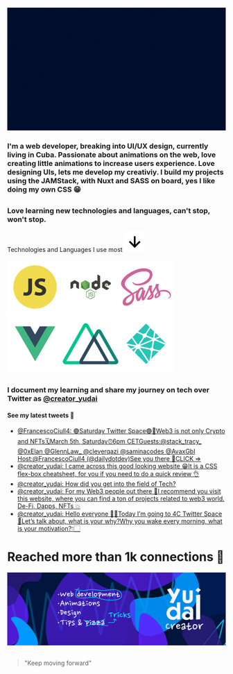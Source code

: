 ![intro](https://github.com/Yudai-creator/Yudai-creator/blob/master/Intro.gif)

### I'm a web developer, breaking into UI/UX design, currently living in Cuba. Passionate about animations on the web, love creating little animations to increase users experience. Love designing UIs, lets me develop my creativiy. I build my projects using the JAMStack, with Nuxt and SASS on board, yes I like doing my own CSS 😁

##

### Love learning new technologies and languages, can't stop, won't stop.

Technologies and Languages I use most ![arrow-down](https://github.com/Yudai-creator/Yudai-creator/blob/master/bx-down-arrow-alt.svg)

![js](https://github.com/Yudai-creator/Yudai-creator/blob/master/js.png)![node](https://github.com/Yudai-creator/Yudai-creator/blob/master/Node-JS-01.png)![sass](https://github.com/Yudai-creator/Yudai-creator/blob/master/sass.png)![vue](https://github.com/Yudai-creator/Yudai-creator/blob/master/Vue-JS-01.png)![nuxt](https://github.com/Yudai-creator/Yudai-creator/blob/master/Nuxt-01.png)![netlify](https://github.com/Yudai-creator/Yudai-creator/blob/master/Netlify-01.png)


##

### I document my learning and share my journey on tech over Twitter as [@creator_yudai](https://twitter.com/creator_yudai)

#### See my latest tweets 📲

<!-- TWITTER:START -->
- [@FrancescoCiull4: 🟣Saturday Twitter Space🟣📝Web3 is not only Crypto and NFTs🗓️March 5th, Saturday⏰6pm CETGuests:@stack_tracy_ @0xElan @GlennLaw_ @cleverqazi @saminacodes @AvaxGbl Host:@FrancescoCiull4 &lpar;@dailydotdev&rpar;See you there 👀CLICK =&gt;](https://rss.app/articles/cb4e791f6f6d729c074351566bd3a7c508111d6e392db3efc1e794198aa56ed2ee13f1132a9c8f2cb6e1757cdb1d069768d06ae7cb1573168332c76685cb)
- [@creator_yudai: I came across this good looking website 😁It is a CSS flex-box cheatsheet, for you if you need to do a quick review 👌](https://rss.app/articles/cb4e791f6f6d729c074351566bd3a7c508111d6e1c2db7e0d6ed95259c9363c6eb50b648389c9b2beca36e74d617089567d06be0cb117d12833dc462)
- [@creator_yudai: How did you get into the field of Tech?](https://rss.app/articles/cb4e791f6f6d729c074351566bd3a7c508111d6e1c2db7e0d6ed95259c9363c6eb50b648389c9b2beca36e74d6140b9763d26fe1ca117916833ac363)
- [@creator_yudai: For my Web3 people out there 🤙I recommend you visit this website, where you can find a ton of projects related to web3 world. De-Fi, Dapps, NFTs 💥](https://rss.app/articles/cb4e791f6f6d729c074351566bd3a7c508111d6e1c2db7e0d6ed95259c9363c6eb50b648389c9b2beca36e74d6140e9762d460e1c3137d16883fc663)
- [@creator_yudai: Hello everyone 👋🏻Today I’m going to 4C Twitter Space 🤩Let’s talk about, what is your why?Why you wake every morning, what is your motivation?👇🏻](https://rss.app/articles/cb4e791f6f6d729c074351566bd3a7c508111d6e1c2db7e0d6ed95259c9363c6eb50b648389c9b2beca36e74d71d069661d568e4cb107b1d8a3ac66b)
<!-- TWITTER:END -->

# Reached more than 1k connections 💙


![banner](https://github.com/Yudai-creator/Yudai-creator/blob/master/BANNER%20TWITTER.png)

##

> "Keep moving forward"






<!--
**Yudai-creator/Yudai-creator** is a ✨ _special_ ✨ repository because its `README.md` (this file) appears on your GitHub profile.

Here are some ideas to get you started:

- 🔭 I’m currently working on ...
- 🌱 I’m currently learning ...
- 👯 I’m looking to collaborate on ...
- 🤔 I’m looking for help with ...
- 💬 Ask me about ...
- 📫 How to reach me: ...
- 😄 Pronouns: ...
- ⚡ Fun fact: ...
-->
